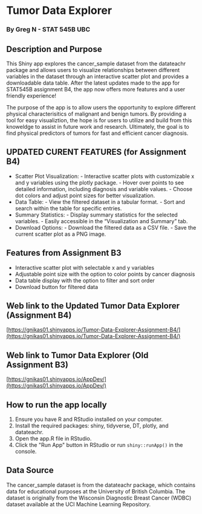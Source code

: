 # Tumor Data Explorer
### By Greg N - STAT 545B UBC
## Description and Purpose
This Shiny app explores the cancer_sample dataset from the datateachr package and allows users to visualize relationships between different variables in the dataset through an interactive scatter plot and provides a downloadable data table. After the latest updates made to the app for STAT545B assignment B4, the app now offers more features and a user friendly experience!

The purpose of the app is to allow users the opportunity to explore different physical characterisitics of malignant and benign tumors. By providing a tool for easy visualiztion, the hope is for users to utilize and build from this knoweldge to assist in future work and research. Ultimately, the goal is to find physical predictors of tumors for fast and efficient cancer diagnosis.

## UPDATED CURENT FEATURES (for Assignment B4)
- Scatter Plot Visualization:
      - Interactive scatter plots with customizable x and y variables using the plotly package.
      - Hover over points to see detailed information, including diagnosis and variable values.
      - Choose dot colors and adjust point sizes for better visualization.
- Data Table:
      - View the filtered dataset in a tabular format.
      - Sort and search within the table for specific entries.
- Summary Statistics:
      - Display summary statistics for the selected variables.
      - Easily accessible in the “Visualization and Summary” tab.
- Download Options:
      - Download the filtered data as a CSV file.
      - Save the current scatter plot as a PNG image.

## Features from Assignment B3
- Interactive scatter plot with selectable x and y variables
- Adjustable point size with the option to color points by cancer diagnosis
- Data table display with the option to filter and sort order 
- Download button for filtered data

## Web link to the Updated Tumor Data Explorer (Assignment B4)
[https://gnikas01.shinyapps.io/Tumor-Data-Explorer-Assignment-B4/](https://gnikas01.shinyapps.io/Tumor-Data-Explorer-Assignment-B4/)

## Web link to Tumor Data Explorer (Old Assignment B3)
[https://gnikas01.shinyapps.io/AppDev/](https://gnikas01.shinyapps.io/AppDev/)

## How to run the app locally
1. Ensure you have R and RStudio installed on your computer.
2. Install the required packages: shiny, tidyverse, DT, plotly, and datateachr.
3. Open the app.R file in RStudio.
4. Click the "Run App" button in RStudio or run `shiny::runApp()` in the console.

## Data Source
The cancer_sample dataset is from the datateachr package, which contains data for educational purposes at the University of British Columbia. The dataset is originally from the Wisconsin Diagnostic Breast Cancer (WDBC) dataset available at the UCI Machine Learning Repository.
